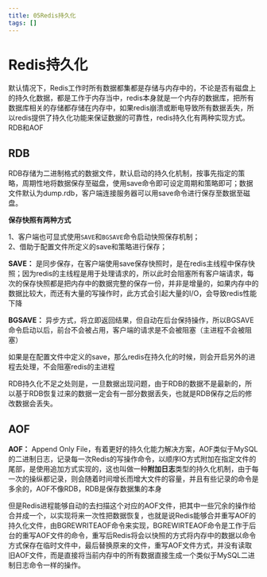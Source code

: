 ```yaml
---
title: 05Redis持久化
tags: []
---
```


# Redis持久化

默认情况下，Redis工作时所有数据都集都是存储与内存中的，不论是否有磁盘上的持久化数据，都是工作于内存当中，redis本身就是一个内存的数据库，把所有数据库相关的存储都存储在内存中，如果redis崩溃或断电导致所有数据丢失，所以redis提供了持久化功能来保证数据的可靠性，redis持久化有两种实现方式。RDB和AOF

## RDB

RDB存储为二进制格式的数据文件，默认启动的持久化机制，按事先指定的策略，周期性地将数据保存至磁盘，使用save命令即可设定周期和策略即可；数据文件默认为dump.rdb，客户端连接服务器可以用save命令进行保存至数据至磁盘。

**保存快照有两种方式**

1、客户端也可显式使用`SAVE`和`BGSAVE`命令启动快照保存机制；  
2、借助于配置文件所定义的save和策略进行保存；

**SAVE：** 是同步保存，在客户端使用save保存快照时，是在redis主线程中保存快照；因为redis的主线程是用于处理请求的，所以此时会阻塞所有客户端请求，每次的保存快照都是把内存中的数据完整的保存一份，并非是增量的，如果内存中的数据比较大，而还有大量的写操作时，此方式会引起大量的I/O，会导致redis性能下降

**BGSAVE：** 异步方式，将立即返回结果，但自动在后台保持操作，所以BGSAVE命令启动以后，前台不会被占用，客户端的请求是不会被阻塞（主进程不会被阻塞）

如果是在配置文件中定义的save，那么redis在持久化的时候，则会开启另外的进程去处理，不会阻塞redis的主进程

RDB持久化不足之处则是，一旦数据出现问题，由于RDB的数据不是最新的，所以基于RDB恢复过来的数据一定会有一部分数据丢失，也就是RDB保存之后的修改数据会丢失。

## AOF

**AOF：** Append Only File，有着更好的持久化能力解决方案，AOF类似于MySQL的二进制日志，记录每一次Redis的写操作命令，以顺序IO方式附加在指定文件的尾部，是使用追加方式实现的，这也叫做一种**附加日志**类型的持久化机制，由于每一次的操纵都记录，则会随着时间增长而增大文件的容量，并且有些记录的命令是多余的，AOF不像RDB，RDB是保存数据集的本身

但是Redis进程能够自动的去扫描这个对应的AOF文件，把其中一些冗余的操作给合并成一个，以实现将来一次性把数据恢复，也就是说Redis能够合并重写AOF的持久化文件，由BGREWRITEAOF命令来实现，BGREWIRTEAOF命令是工作于后台的重写AOF文件的命令，重写后Redis将会以快照的方式将内存中的数据以命令方式保存在临时文件中，最后替换原来的文件，重写AOF文件方式，并没有读取旧AOF文件，而是直接将当前内存中的所有数据直接生成一个类似于MySQL二进制日志命令一样的操作。
